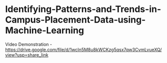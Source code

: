 # Identifying-Patterns-and-Trends-in-Campus-Placement-Data-using-Machine-Learning
Video Demonstration - https://drive.google.com/file/d/1wcIn5M8u8kWCKzg5qsx7qw3CvmLvueXQ/view?usp=share_link

